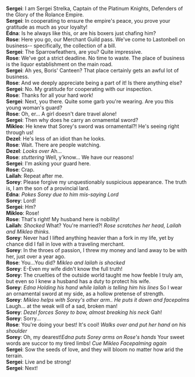 **Sergei**:	 I am Sergei Strelka, Captain of the Platinum Knights,  Defenders of the Glory of the Rolance Empire.  
**Sergei**:	 In cooperating to ensure the empire's peace, you prove your gratitude as much as your loyalty!  
**Edna**:	 Is he always like this, or are his boxers just chafing him?  
**Rose**:	 Here you go, our Merchant Guild pass. We've come to Lastonbell on business-- specifically, the collection of a bill.  
**Sergei**:	 The Sparrowfeathers, are you? Quite impressive.  
**Rose**:	 We've got a strict deadline. No time to waste. The place of business is the liquor establishment on the main road.  
**Sergei**:	 Ah yes, Boris' Canteen? That place certainly gets an awful lot of business.  
**Rose**:	 And we deeply appreciate being a  part of it! Is there anything else?  
**Sergei**:	 No. My gratitude for cooperating with our inspection.  
**Rose**:	 Thanks for all your hard work!  
**Sergei**:	 Next, you there. Quite some garb you're wearing. Are you this young woman's guard?  
**Rose**:	 Oh, er... A girl doesn't dare travel alone!  
**Sergei**:	 Then why does he carry an ornamental sword?  
**Mikleo**:	 He knew that Sorey's sword was ornamental?!  He's seeing right through us!  
**Dezel**:	 He's less of an idiot than he looks.  
**Rose**:	 Wait. There are people watching.  
**Dezel**:	*Looks over* Ah…  
**Rose**:	*stuttering*  Well, y'know... We have our reasons!  
**Sergei**:	 I'm asking your guard here.  
**Rose**:	 Crap.  
**Lailah**:	 Repeat after me.  
**Sorey**:	 Please forgive my unquestionably suspicious appearance. The truth is, I am the son of a provincial lard.  
**Edna**:	*Pokes Sorey due to him mis-saying Lord*  
**Sorey**:	 Lord!  
**Sergei**:	 Hm?  
**Mikleo**:	 Rose!  
**Rose**:	 That's right! My husband here is nobility!  
**Lailah**:	*Shocked*  What? You're married?!  *Rose scratches her head, Lailah and Mikleo thinks.*  
**Sorey**:	 Never had I lifted anything heavier than a fork in my life, yet by chance did I fall in love with a traveling merchant.  
**Sorey**:	 In the throes of passion, I threw my money and land away to be with her, just over a year ago.  
**Rose**:	 You...You did?  *Mikleo and lailah is shocked*  
**Sorey**:	 E-Even my wife didn't know the full truth!  
**Sorey**:	 The cruelties of the outside world taught me how feeble I truly am, but even so I knew a husband has a duty to protect his wife.  
**Sorey**:	 *Edna Holding his hand while lailah is telling him his lines* So I wear an ornamental sword at my side, as a hollow pretense of strength.  
**Sorey**:	*Mikleo helps with Sorey's other arm.. He puts it down and facepalms* Laugh... at the weak will of a sad, broken man!  
**Sorey**:	*Dezel forces Sorey to bow, almost breaking his neck* Gah!  
**Sorey**:	 Sorry...  
**Rose**:	 You're doing your best! It's cool!  *Walks over and put her hand on his shoulder*  
**Sorey**:	 Oh, my dearest!*Edna puts Sorey arms on Rose's hands* Your sweet words  are succor to my tired limbs! *Cue Mikleo Facepalming again*  
**Sergei**:	 Sow the seeds of love, and they will bloom no matter how arid the terrain.  
**Sergei**:	 Live and be strong!  
**Sergei**:	 Next!  